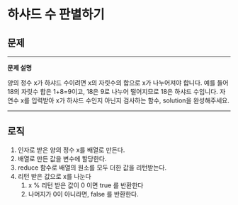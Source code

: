 # **하샤드 수 판별하기**

## **문제**
---
**문제 설명**

양의 정수 x가 하샤드 수이려면 x의 자릿수의 합으로 x가 나누어져야 합니다. 
예를 들어 18의 자릿수 합은 1+8=9이고, 18은 9로 나누어 떨어지므로 18은 하샤드 수입니다. 
자연수 x를 입력받아 x가 하샤드 수인지 아닌지 검사하는 함수, solution을 완성해주세요.

---
## **로직**
1. 인자로 받은 양의 정수 x를 배열로 만든다.
2. 배열로 만든 값을 변수에 할당한다.
3. reduce 함수로 배열의 원소를 모두 더한 값을 리턴받는다.
4. 리턴 받은 값으로 x를 나눈다
   1. x % 리턴 받은 값이 0 이면 true 를 반환한다
   2. 나머지가 0이 아니라면, false 를 반환한다.